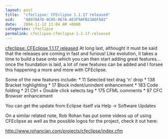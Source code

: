 ```yaml
---
layout: post
title:  "cfeclipse: CFEclipse 1.1.17 released"
uid:	"8A978A7D-0C85-067A-AE3F9AFB23A0FA02"
date:   2004-11-12 11:04 AM +0000
categories: cfeclipse
permalink: cfeclipse-cfeclipse-1-1-17-released
---
```

<a href="http://cfeclipse.tigris.org/releases/announce_1.1.17.html">cfeclipse: CFEclipse 1.1.17 released</a> At long last, althought it must be said that  the releases are coming in fast and furious! Like evolution, it takes a time to build a base onto which you can then start adding great features... once the foundation is laid, a  lot of new features can be added and I forsee this happening a more and more with CFEclipse.

Some of the new features include:
    * 11 Selected text drag 'n' drop
    * 138 Bracket highlighting
    * 17 Block indent/unindent enhancement
    * 183 Code folding
    * 21 Ctrl + Double click selects tag
    * 175 CFML comments
    * 97 CFC Browser enhancement

You can get the update from Eclipse itself via Help -> Software Updates


On a similar related note, Rob Rohan has put some videos up of using CFEclipse as well as the possible logos for the project, check it out here:

<a href="http://www.rohanclan.com/projects/cfeclipse/index.cfm">
http://www.rohanclan.com/projects/cfeclipse/index.cfm</a>